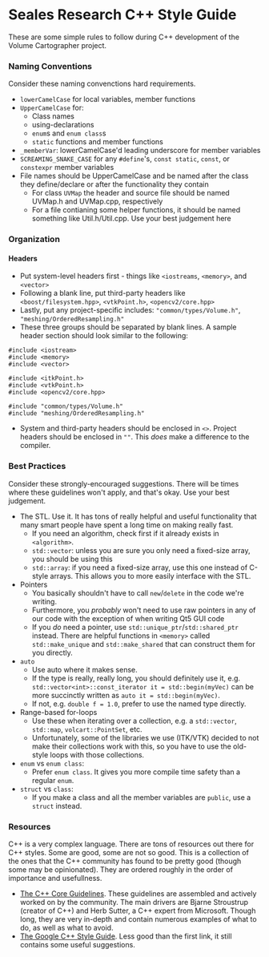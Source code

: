 Seales Research C++ Style Guide
===============================

These are some simple rules to follow during C++ development of the Volume Cartographer project.

### Naming Conventions
Consider these naming convenctions hard requirements.

* `lowerCamelCase` for local variables, member functions
* `UpperCamelCase` for:
    * Class names
    * using-declarations
    * `enum`s and `enum class`s
    * `static` functions and member functions
* `_memberVar`: lowerCamelCase'd leading underscore for member variables
* `SCREAMING_SNAKE_CASE` for any `#define`'s, `const static`, `const`, or `constexpr` member variables
* File names should be UpperCamelCase and be named after the class they define/declare or after the functionality they contain
    * For class `UVMap` the header and source file should be named UVMap.h and UVMap.cpp, respectively
    * For a file contianing some helper functions, it should be named something like Util.h/Util.cpp. Use your best judgement here

### Organization
#### Headers
* Put system-level headers first - things like `<iostreams`, `<memory>`, and `<vector>`
* Following a blank line, put third-party headers like `<boost/filesystem.hpp>`, `<vtkPoint.h>`, `<opencv2/core.hpp>`
* Lastly, put any project-specific includes: `"common/types/Volume.h"`, `"meshing/OrderedResampling.h"`
* These three groups should be separated by blank lines. A sample header section should look similar to the following:

```[cxx]
#include <iostream>
#include <memory>
#include <vector>

#include <itkPoint.h>
#include <vtkPoint.h>
#include <opencv2/core.hpp>

#include "common/types/Volume.h"
#include "meshing/OrderedResampling.h"
```

* System and third-party headers should be enclosed in `<>`. Project headers should be enclosed in `""`. This _does_ make a difference to the compiler.

### Best Practices
Consider these strongly-encouraged suggestions. There will be times where these guidelines won't apply, and that's okay. Use your best judgement.

* The STL. Use it. It has tons of really helpful and useful functionality that many smart people have spent a long time on making really fast.
    * If you need an algorithm, check first if it already exists in `<algorithm>`.
    * `std::vector`: unless you are sure you only need a fixed-size array, you should be using this
    * `std::array`: if you need a fixed-size array, use this one instead of C-style arrays. This allows you to more easily interface with the STL.
* Pointers
    * You basically shouldn't have to call `new`/`delete` in the code we're writing.
    * Furthermore, you _probably_ won't need to use raw pointers in any of our code with the exception of when writing Qt5 GUI code
    * If you _do_ need a pointer, use `std::unique_ptr`/`std::shared_ptr` instead. There are helpful functions in `<memory>` called `std::make_unique` and `std::make_shared` that can construct them for you directly.
* `auto`
    * Use auto where it makes sense.
    * If the type is really, really long, you should definitely use it, e.g. `std::vector<int>::const_iterator it = std::begin(myVec)` can be more succinctly written as `auto it = std::begin(myVec)`.
    * If not, e.g. `double f = 1.0`, prefer to use the named type directly.
* Range-based for-loops
    * Use these when iterating over a collection, e.g. a `std::vector`, `std::map`, `volcart::PointSet`, etc.
    * Unfortunately, some of the libraries we use (ITK/VTK) decided to not make their collections work with this, so you have to use the old-style loops with those collections.
* `enum` vs `enum class`:
    * Prefer `enum class`. It gives you more compile time safety than a regular `enum`.
* `struct` vs `class`:
    * If you make a class and all the member variables are `public`, use a `struct` instead.

### Resources
C++ is a very complex language. There are tons of resources out there for C++ styles. Some are good, some are not so good. This is a collection of the ones that the C++ community has found to be pretty good (though some may be opinionated). They are ordered roughly in the order of importance and usefullness.
* [The C++ Core Guidelines](http://isocpp.github.io/CppCoreGuidelines/CppCoreGuidelines). These guidelines are assembled and actively worked on by the community. The main drivers are Bjarne Stroustrup (creator of C++) and Herb Sutter, a C++ expert from Microsoft. Though long, they are very in-depth and contain numerous examples of what to do, as well as what to avoid.
* [The Google C++ Style Guide](https://google.github.io/styleguide/cppguide.html). Less good than the first link, it still contains some useful suggestions.
